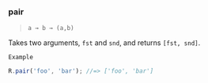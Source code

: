 ### pair

> `a → b → (a,b)`

Takes two arguments, `fst` and `snd`, and returns `[fst, snd]`.

`Example`

```js
R.pair('foo', 'bar'); //=> ['foo', 'bar']
```
